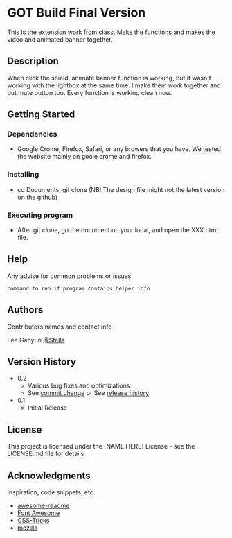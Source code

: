 # GOT Build Final Version

This is the extension work from class. Make the functions and makes the video and animated banner together.

## Description

When click the shield, animate banner function is working, but it wasn't working with the lightbox at the same time. I make them work together and put mute button too. Every function is working clean now.

## Getting Started

### Dependencies

* Google Crome, Firefox, Safari, or any browers that you have. We tested the website mainly on goole crome and firefox.

### Installing

* cd Documents, git clone (NB! The design file might not the latest version on the github)


### Executing program

* After git clone, go the document on your local, and open the XXX.html file.

## Help

Any advise for common problems or issues.
```
command to run if program contains helper info
```

## Authors

Contributors names and contact info

Lee Gahyun
[@Stella](g_lee89360@fanshaweonline.ca)

## Version History

* 0.2
    * Various bug fixes and optimizations
    * See [commit change]() or See [release history]()
* 0.1
    * Initial Release

## License

This project is licensed under the [NAME HERE] License - see the LICENSE.md file for details

## Acknowledgments

Inspiration, code snippets, etc.
* [awesome-readme](https://github.com/matiassingers/awesome-readme)
* [Font Awesome](https://fontawesome.com/)
* [CSS-Tricks](https://css-tricks.com/)
* [mozilla](https://www.mozilla.org/en-US/)
